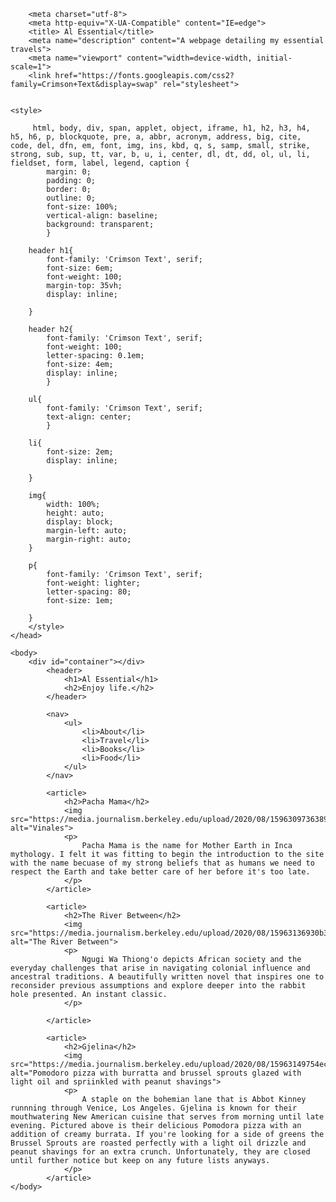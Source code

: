<!DOCTYPE html>
<html>
    <head>
        
        <meta charset="utf-8">
        <meta http-equiv="X-UA-Compatible" content="IE=edge">
        <title> Al Essential</title>
        <meta name="description" content="A webpage detailing my essential travels">
        <meta name="viewport" content="width=device-width, initial-scale=1">
        <link href="https://fonts.googleapis.com/css2?family=Crimson+Text&display=swap" rel="stylesheet">
        
    
    <style>
        
         html, body, div, span, applet, object, iframe, h1, h2, h3, h4, h5, h6, p, blockquote, pre, a, abbr, acronym, address, big, cite, code, del, dfn, em, font, img, ins, kbd, q, s, samp, small, strike, strong, sub, sup, tt, var, b, u, i, center, dl, dt, dd, ol, ul, li, fieldset, form, label, legend, caption {
            margin: 0;
            padding: 0;
            border: 0;
            outline: 0;
            font-size: 100%;
            vertical-align: baseline;
            background: transparent;
            }
        
        header h1{
            font-family: 'Crimson Text', serif;
            font-size: 6em;
            font-weight: 100;
            margin-top: 35vh;
            display: inline;
            
        }
        
        header h2{
            font-family: 'Crimson Text', serif;
            font-weight: 100;
            letter-spacing: 0.1em;
            font-size: 4em;
            display: inline;
            }
        
        ul{
            font-family: 'Crimson Text', serif;
            text-align: center;
            }
        
        li{
            font-size: 2em;
            display: inline;
            
        }
        
        img{
            width: 100%;
            height: auto;
            display: block;
            margin-left: auto;
            margin-right: auto;
        }
        
        p{
            font-family: 'Crimson Text', serif;
            font-weight: lighter;
            letter-spacing: 80;
            font-size: 1em;
            
        }
        </style>
    </head>
    
    <body>
        <div id="container"></div>
            <header>
                <h1>Al Essential</h1>
                <h2>Enjoy life.</h2>
            </header>
            
            <nav>
                <ul>
                    <li>About</li>
                    <li>Travel</li>
                    <li>Books</li>
                    <li>Food</li>
                </ul>
            </nav>
            
            <article>
                <h2>Pacha Mama</h2>
                <img src="https://media.journalism.berkeley.edu/upload/2020/08/1596309736389d33a.jpeg" alt="Vinales">
                <p>
                    Pacha Mama is the name for Mother Earth in Inca mythology. I felt it was fitting to begin the introduction to the site with the name becuase of my strong beliefs that as humans we need to respect the Earth and take better care of her before it's too late. 
                </p>
            </article>
            
            <article>
                <h2>The River Between</h2>
                <img src="https://media.journalism.berkeley.edu/upload/2020/08/15963136930b3ca6c.jpg" alt="The River Between">
                <p>
                    Ngugi Wa Thiong'o depicts African society and the everyday challenges that arise in navigating colonial influence and ancestral traditions. A beautifully written novel that inspires one to reconsider previous assumptions and explore deeper into the rabbit hole presented. An instant classic.
                </p>
            
            </article>
        
            <article>
                <h2>Gjelina</h2>
                <img src="https://media.journalism.berkeley.edu/upload/2020/08/15963149754ec9b7c.jpg" alt="Pomodoro pizza with burratta and brussel sprouts glazed with light oil and spriinkled with peanut shavings">
                <p>
                    A staple on the bohemian lane that is Abbot Kinney runnning through Venice, Los Angeles. Gjelina is known for their mouthwatering New American cuisine that serves from morning until late evening. Pictured above is their delicious Pomodora pizza with an addition of creamy burrata. If you're looking for a side of greens the Brussel Sprouts are roasted perfectly with a light oil drizzle and peanut shavings for an extra crunch. Unfortunately, they are closed until further notice but keep on any future lists anyways. 
                </p>
            </article>
    </body>
</html>
                
